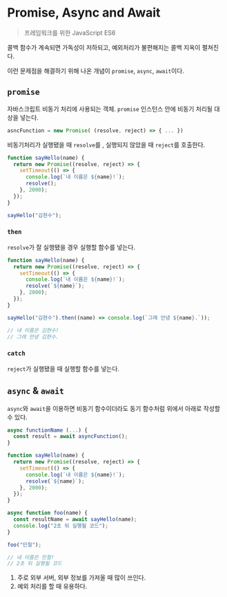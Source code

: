 # Promise, Async and Await

> 프레임워크를 위한 JavaScript ES6

콜백 함수가 계속되면 가독성이 저하되고, 예외처리가 불편해지는 콜백 지옥이 펼쳐진다.

이런 문제점을 해결하기 위해 나온 개념이 `promise`, `async`, `await`이다.

## `promise`

자바스크립트 비동기 처리에 사용되는 객체.
`promise` 인스턴스 안에 비동기 처리될 대상을 넣는다.

```js
asncFunction = new Promise( (resolve, reject) => { ... })
```

비동기처리가 실행됐을 때 `resolve`를 , 실행되지 않았을 때 `reject`를 호출한다.

```js
function sayHello(name) {
  return new Promise((resolve, reject) => {
    setTimeout(() => {
      console.log(`내 이름은 ${name}!`);
      resolve();
    }, 2000);
  });
}

sayHello("김현수");
```

### `then`

`resolve`가 잘 실행됐을 경우 실행할 함수를 넣는다.

```js
function sayHello(name) {
  return new Promise((resolve, reject) => {
    setTimeout(() => {
      console.log(`내 이름은 ${name}!`);
      resolve(`${name}`);
    }, 2000);
  });
}

sayHello("김현수").then((name) => console.log(`그래 안녕 ${name}.`));

// 내 이름은 김현수!
// 그래 안녕 김현수.
```

### `catch`

`reject`가 실행됐을 때 실행할 함수를 넣는다.

## `async` &amp; `await`

`async`와 `await`을 이용하면 비동기 함수이더라도 동기 함수처럼 위에서 아래로 작성할 수 있다.

```js
async functionName (...) {
  const result = await asyncFunction();
}
```

```js
function sayHello(name) {
  return new Promise((resolve, reject) => {
    setTimeout(() => {
      console.log(`내 이름은 ${name}!`);
      resolve(`${name}`);
    }, 2000);
  });
}

async function foo(name) {
  const resultName = await sayHello(name);
  console.log("2초 뒤 실행될 코드");
}

foo("민철");

// 내 이름은 민철!
// 2초 뒤 실행될 코드
```

1. 주로 외부 서버, 외부 정보를 가져올 때 많이 쓰인다.
2. 예외 처리를 할 때 유용하다.
